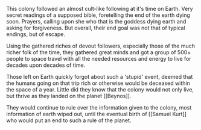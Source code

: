This colony followed an almost cult-like following at it's time on Earth. Very secret readings of a supposed bible, foretelling the end of the earth dying soon. Prayers, calling upon she who that is the goddess dying earth and asking for forgiveness. But overall, their end goal was not that of typical endings, but of escape.

Using the gathered riches of devout followers, especially those of the much richer folk of the time, they gathered great minds and got a group of 500+ people to space travel with all the needed resources and energy to live for decades upon decades of time.

Those left on Earth quickly forgot about such a 'stupid' event, deemed that the humans going on that trip rich or otherwise would be deceased within the space of a year. Little did they know that the colony would not only live, but thrive as they landed on the planet [[Beynos]].

They would continue to rule over the information given to the colony, most information of earth wiped out, until the eventual birth of [[Samuel Kurt]] who would put an end to such a rule of the planet.